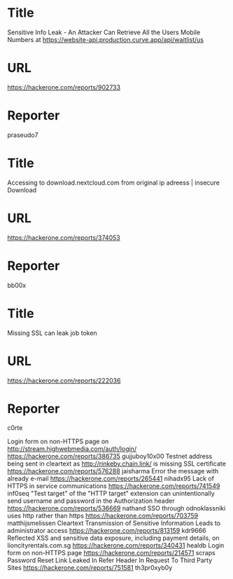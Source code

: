 # Title
Sensitive Info Leak - An Attacker Can Retrieve All the Users Mobile Numbers at https://website-api.production.curve.app/api/waitlist/us
# URL 
https://hackerone.com/reports/902733
# Reporter 
praseudo7

# Title
Accessing to download.nextcloud.com from original ip adreess | insecure Download
# URL 
https://hackerone.com/reports/374053
# Reporter 
bb00x

# Title
Missing SSL can leak job token 
# URL 
https://hackerone.com/reports/222036
# Reporter 
c0rte

Login form on non-HTTPS page on http://stream.highwebmedia.com/auth/login/
https://hackerone.com/reports/386735
gujjuboy10x00
Testnet address being sent in cleartext as http://rinkeby.chain.link/ is missing SSL certificate
https://hackerone.com/reports/576288
jaisharma
Error the message with already e-mail 
https://hackerone.com/reports/265441
nihadx95
Lack of HTTPS in service communications
https://hackerone.com/reports/741549
inf0seq
"Test target" of the "HTTP target" extension can unintentionally send username and password in the Authorization header
https://hackerone.com/reports/536669
nathand
SSO through odnoklassniki uses http rather than https
https://hackerone.com/reports/703759
matthijsmelissen
Cleartext Transmission of Sensitive Information Leads to administrator access
https://hackerone.com/reports/813159
kdr9666
Reflected XSS and sensitive data exposure, including payment details, on lioncityrentals.com.sg
https://hackerone.com/reports/340431
healdb
Login form on non-HTTPS page
https://hackerone.com/reports/214571
scraps
Password Reset Link Leaked In Refer Header In Request To Third Party Sites 
https://hackerone.com/reports/751581
th3pr0xyb0y
